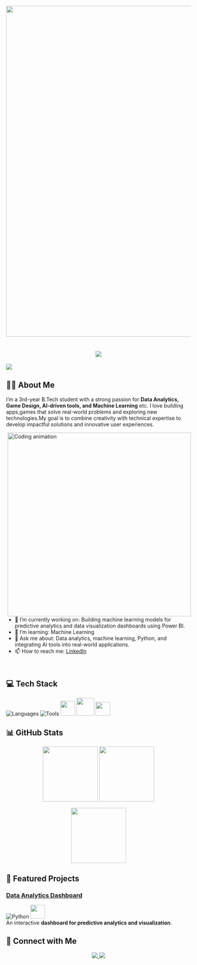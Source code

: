 <p align="center">
  <img src="https://github.com/Debargha-Mandal/Debargha-Mandal/blob/main/PC Coding and Dislay app Mobile.gif" width="900"/>
</p>

<!-- Centered Intro -->
<h1 align="center">
    <img src="https://readme-typing-svg.herokuapp.com/?font=Righteous&size=35&center=true&vCenter=true&width=500&height=70&duration=4000&lines=Hi+There!+👋;+I'm+Debargha+Mandal!;" />
</h1>

<p align="left">   <img src="https://komarev.com/ghpvc/?username=Debargha-Mandal&style=for-the-badge&color=blue"/> </p>

## 👨‍💻 About Me

I’m a 3rd-year B.Tech student with a strong passion for **Data Analytics, Game Design, AI-driven tools, and Machine Learning** etc. I love building apps,games that solve real-world problems and exploring new technologies.My goal is to combine creativity with technical expertise to develop impactful solutions and innovative user experiences.

<!-- Right-aligned animation -->
<img src="https://github.com/Debargha-Mandal/Debargha-Mandal/blob/main/Coding%20boy.gif" align="right" width="500" alt="Coding animation" />

- 🔭 I’m currently working on: Building machine learning models for predictive analytics and data visualization dashboards using Power BI.  
- 🌱 I’m learning: Machine Learning  
- 💬 Ask me about: Data analytics, machine learning, Python, and integrating AI tools into real-world applications.  
- 📫 How to reach me: [LinkedIn](https://www.linkedin.com/in/debargha-mandal-80b815363/)

<br clear="both"/>


## 💻 Tech Stack

![Languages](https://skillicons.dev/icons?i=c,cpp,python,java,html,css,js)
![Tools](https://skillicons.dev/icons?i=unity,github,vscode,mysql)
<img src="https://cdn.jsdelivr.net/gh/devicons/devicon/icons/jupyter/jupyter-original.svg" width="40" height="40"/>  <img src="https://colab.research.google.com/img/colab_favicon_256px.png" width="48" height="48"/>  <img src="https://upload.wikimedia.org/wikipedia/commons/c/cf/New_Power_BI_Logo.svg" width="40" height="37"/>

## 📊 GitHub Stats

<p align="center">
  <img src="https://github-readme-stats.vercel.app/api?username=Debargha-Mandal&show_icons=true&theme=github_dark" height="150"/>
  <img src="https://github-readme-stats.vercel.app/api/top-langs/?username=Debargha-Mandal&layout=compact&theme=github_dark" height="150"/>
</p>

<p align="center">
  <img src="https://github-readme-streak-stats.herokuapp.com/?user=Debargha-Mandal&theme=github-dark-blue" height="150"/>
</p>

## 🚀 Featured Projects

### [Data Analytics Dashboard](https://github.com/debarghamandal/data-analytics)  
![Python](https://skillicons.dev/icons?i=python)  <img src="https://upload.wikimedia.org/wikipedia/commons/c/cf/New_Power_BI_Logo.svg" width="40" height="37"/>  
An interactive **dashboard for predictive analytics and visualization**.

## 🤝 Connect with Me

<div align="center"> 
  <a href="(https://www.linkedin.com/in/debargha-mandal-80b815363/)" target="_blank">
    <img src="https://img.shields.io/badge/LinkedIn-0077B5?style=for-the-badge&logo=linkedin&logoColor=white" target="_blank" />
  </a>
  <a href="https://" target="_blank">
     <img src="https://img.shields.io/badge/Portfolio-FF5722?style=for-the-badge&logo=todoist&logoColor=white" target="_blank" />
  </a>
</div>

